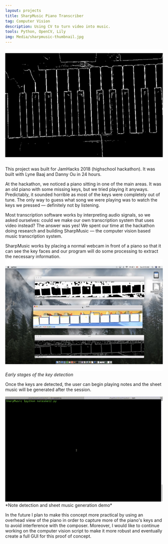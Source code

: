 ```yaml
---
layout: projects
title: SharpMusic Piano Transcriber
tag: Computer Vision
description: Using CV to turn video into music.
tools: Python, OpenCV, Lily
img: Media/sharpmusic-thumbnail.jpg
---
```

<img src="/Media/sharpmusic-thumbnail.jpg">

This project was built for JamHacks 2018 (highschool hackathon). It was built with Lyne Baaj and Danny Ou in 24 hours.

At the hackathon, we noticed a piano sitting in one of the main areas. It was an old piano with some missing keys, but we tried playing it anyways. Predictably, it sounded horrible as most of the keys were completely out of tune. The only way to guess what song we were playing was to watch the keys we pressed — definitely not by listening.

Most transcription software works by interpreting audio signals, so we asked ourselves: could we make our own transcription system that uses video instead? The answer was yes! We spent our time at the hackathon doing research and building SharpMusic — the computer vision based music transcription system.

SharpMusic works by placing a normal webcam in front of a piano so that it can see the key faces and our program will do some processing to extract the necessary information. 
<img src="/Media/sharpmusic-key-detection.jpg">
*Early stages of the key detection*

Once the keys are detected, the user can begin playing notes and the sheet music will be generated after the session.

<img src="/Media/sharpmusic.gif">
*Note detection and sheet music generation demo*

In the future I plan to make this concept more practical by using an overhead view of the piano in order to capture more of the piano's keys and to avoid interference with the composer. Moreover, I would like to continue working on the computer vision script to make it more robust and eventually create a full GUI for this proof of concept.